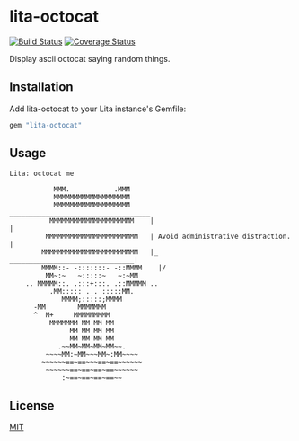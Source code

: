 # lita-octocat

[![Build Status](https://travis-ci.org/brodock/lita-octocat.svg)](https://travis-ci.org/brodock/lita-octocat)
[![Coverage Status](https://coveralls.io/repos/brodock/lita-octocat/badge.svg?branch=master&service=github)](https://coveralls.io/github/brodock/lita-octocat?branch=master)


Display ascii octocat saying random things.

## Installation

Add lita-octocat to your Lita instance's Gemfile:

``` ruby
gem "lita-octocat"
```

## Usage

```
Lita: octocat me
```

               MMM.           .MMM
               MMMMMMMMMMMMMMMMMMM
               MMMMMMMMMMMMMMMMMMM      ___________________________________
              MMMMMMMMMMMMMMMMMMMMM    |                                   |
             MMMMMMMMMMMMMMMMMMMMMMM   | Avoid administrative distraction. |
            MMMMMMMMMMMMMMMMMMMMMMMM   |_   _______________________________|
            MMMM::- -:::::::- -::MMMM    |/
             MM~:~   ~:::::~   ~:~MM
        .. MMMMM::. .:::+:::. .::MMMMM ..
              .MM::::: ._. :::::MM.
                 MMMM;:::::;MMMM
          -MM        MMMMMMM
          ^  M+     MMMMMMMMM
              MMMMMMM MM MM MM
                   MM MM MM MM
                   MM MM MM MM
                .~~MM~MM~MM~MM~~.
             ~~~~MM:~MM~~~MM~:MM~~~~
            ~~~~~~==~==~~~==~==~~~~~~
             ~~~~~~==~==~==~==~~~~~~
                 :~==~==~==~==~~

## License

[MIT](http://opensource.org/licenses/MIT)

